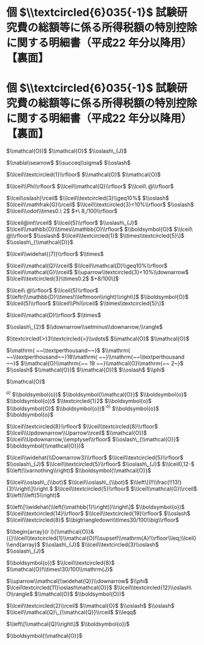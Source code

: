# 個 $\\textcircled{6}035{-1}$ 試験研究費の総額等に係る所得税額の特別控除に関する明細書（平成22 年分以降用）【裏面】

# 個 $\\textcircled{6}035{-1}$ 試験研究費の総額等に係る所得税額の特別控除に関する明細書（平成22 年分以降用）【裏面】

$\\mathcal{O})$ $\\mathcal{O}$ $\\oslash\_{J}$

$\\nabla\\searrow$ $\\succeq\\sigma$ $\\oslash$

$\\lceil\\textcircled{1}\\rfloor$ $\\mathcal{O}$ $\\mathcal{O}$

$\\lceil\\Phi\\rfloor$ $\\lceil\\mathcal{Q}\\rfloor$ $\\lceil\ @\\rfloor$

$\\lceil\\oslash}\\rceil$ $\\lceil\\textcircled{3}\\geq10%$ $\\oslash$ $\\lceil\\mathfrak{G}\\rceil$ $\\lceil\\textcircled{3}<10%\\rfloor$ $\\oslash$ $\\lceil\\odot\\times0.\ 2$ $+\ 8,/100\\rfloor$

$\\lceil@int\\rceil$ $\\lceil(5)\\rfloor$ $\\oslash\_{J}$ $\\lceil\\mathbb{O}\\times\\mathbb{O}\\rfloor$ $\\boldsymbol{O}$ $\\lceil\ @\\rfloor$ $\\oslash$ $\\lceil\\textcircled{1}$ $\\times\\textcircled{5}\]$ $\\oslash\_{\\mathcal{D}}$

$\\lceil\\widehat{(7)}\\rfloor$ $\\times$

$\\lceil\\mathcal{Q}\\rceil$ $\\lceil\\mathcal{D}\\geq10%\\rfloor$ $\\lceil\\mathcal{G}\\rceil$ $\\uparrow\\textcircled{3}<10%\\downarrow$ $\\lceil\\textcircled{3}\\times0.2$ $+8/100\]$

$\\lceil\ @\\rfloor$ $\\lceil(5)\\rfloor$ $\\leftr(\\mathbb{D}\\times!\\leftmoon\\right)\\right\]$ $\\boldsymbol{O}$ $\\lceil(5)\\rfloor$ $\\lceil\\Phi\\rceil$ $\\times\\textcircled{5}\]$

$\\lceil\\mathcal{D}\\rfloor$ $\\times$

$\\oslash\_{2}$ $\\downarrow\\setminus\\downarrow,\\rangle$

$\\textcircled{>}3\\textcircled{>}\\vdots$ $\\mathcal{O}$ $\\mathcal{O}$

$\\mathrm{ ~~\\textperthousand~~}$ $\\mathrm{ ~~\\textperthousand~~}18\\mathrm{ ~~}\\mathrm{~~\\textperthousand ~~}$ $\\mathcal{O}\\mathrm{~~ 19 ~~}\\mathcal{O}\\mathrm{~~ 2~}$ $\\oslash$ $\\mathcal{O})$ $\\mathcal{O})$ $\\oslash$ $\\phi$

$\\mathcal{O}$

$^{o)}$ $\\boldsymbol{o})$ $\\boldsymbol{\\mathcal{O}}$ $\\boldsymbol{o}$ $\\boldsymbol{o})$ $\\textcircled{1}2$ $\\boldsymbol{o}$ $\\boldsymbol{O}$ $\\boldsymbol{o})$ $^{o)}$ $\\boldsymbol{o}$ $\\boldsymbol{o}$

$\\lceil\\textcircled{8}\\rfloor$ $\\lceil\\textcircled{8}\\rfloor$ $\\lceil\\Updownarrow\\Uparrow\\rceil$ $\\mathcal{O})$ $\\lceil\\Updownarrow,\\emptyset\\rfloor$ $\\oslash\_{\\mathcal{O}}$ $\\boldsymbol{\\mathcal{O}})$

$\\lceil\\widehat{\\Downarrow3}\\rfloor$ $\\lceil\\textcircled{5}\\rfloor$ $\\oslash\_{J}$ $\\lceil\\textcircled{5}\\rfloor$ $\\oslash\_{J}$ $\\lceil0,12-$ $\\left(\\varnothing\\right)$ $\\boldsymbol{\\mathcal{O}}$

$\\lceil\\oslash\_{\\bot}$ $\\lceil\\oslash\_{\\bot}$ $\\left\[(!!\\frac{!!13!}{3}\\right\]\\right.$ $\\lceil\\textcircled{5}\\rfloor$ $\\lceil\\mathcal{G}\\rceil$ $\\left(\\left(5\\right)$

$\\left\[\\widehat{\\left(\\mathbb{1}\\right)}\\right\]$ $\\boldsymbol{o})$ $\\lceil\\textcircled{14}\\rfloor$ $\\lceil\\textcircled{19}\\rfloor$ $\\oslash$ $\\lceil\\textcircled{8}$ $\\bigtriangledown\\times30/100\\big\\rfloor$

$\\begin{array}{r l}{\\mathcal{O}}&{{}\\lceil\\textcircled{1}\\mathcal{O}!\\supset!\\mathrm{A}!\\rfloor\\leq;\\lceil}\\end{array}$ $\\oslash\_{J}$ $\\lceil\\textcircled{3}\\oslash$ $\\oslash\_{J}$

$\\boldsymbol{o})$ $\\lceil\\textcircled{8}$ $\\mathcal{O}!\\times!30/100\\mathrm{J}$

$\\uparrow\\mathcal{\\widehat{Q}}\\downarrow$ $\\phi$ $\\lceil\\textcircled{11}\\oslash\\mathcal{O}}$ $\\lceil\\textcircled{12}\\oslash\ O\\rangle$ $\\mathcal{O}$ $\\boldsymbol{O})$

$\\lceil\\textcircled{2}\\rceil$ $\\mathcal{O}$ $\\oslash$ $\\oslash$ $\\lceil\\mathcal{Q}\_{\\mathcal{Q}}\\rceil$ $\\leqq$

$\\left\[\\mathcal{Q}\\right\]$ $\\boldsymbol{o})$

$\\boldsymbol{\\mathcal{O}}$